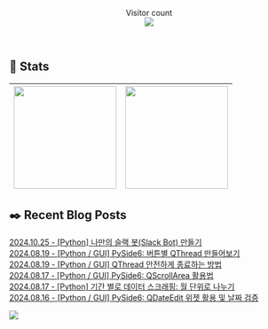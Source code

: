 
<p align="center">
    Visitor count<br>
    <img src="https://profile-counter.glitch.me/JaehyoJJAng/count.svg" />
</p>

<br>

## 💜 Stats

| [<img src="https://github-readme-stats.vercel.app/api?username=JaehyoJJAng&theme=onedark&hide_border=true&count_private=true" height="185" />](https://github.com/anuraghazra/github-readme-stats) |[<img src="https://streak-stats.demolab.com/?user=JaehyoJJAng&theme=dark" height="185" />](https://git.io/streak-stats)
| ------ | ------ |

## ✒️ Recent Blog Posts
[2024.10.25 - [Python] 나만의 슬랙 봇(Slack Bot) 만들기](https://jaehyojjang.dev/language/python/2024-10-25-slack-bot/) <br/>
[2024.08.19 - [Python / GUI] PySide6: 버튼별 QThread 만들어보기](https://jaehyojjang.dev/language/python/2024-08-19-PySide6-QThread-examples/) <br/>
[2024.08.19 - [Python / GUI] QThread 안전하게 종료하는 방법](https://jaehyojjang.dev/language/python/2024-08-21-PySide6-QThread-safe-quit/) <br/>
[2024.08.17 - [Python / GUI] PySide6: QScrollArea 활용법](https://jaehyojjang.dev/language/python/2024-08-17-PySide6-scroll-area/) <br/>
[2024.08.17 - [Python] 기간 별로 데이터 스크래핑: 월 단위로 나누기](https://jaehyojjang.dev/language/python/2024-08-17-dateutil/) <br/>
[2024.08.16 - [Python / GUI] PySide6: QDateEdit 위젯 활용 및 날짜 검증](https://jaehyojjang.dev/language/python/2024-08-16-PySide6-date-widget/) <br/>


<img src="https://img.shields.io/badge/최근%20배포일-2024/11/16_00:24-%23121212?style=flat">